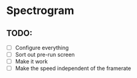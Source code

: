 # Spectrogram

## TODO:
 - [ ] Configure everything
 - [ ] Sort out pre-run screen
 - [ ] Make it work
 - [ ] Make the speed independent of the framerate
